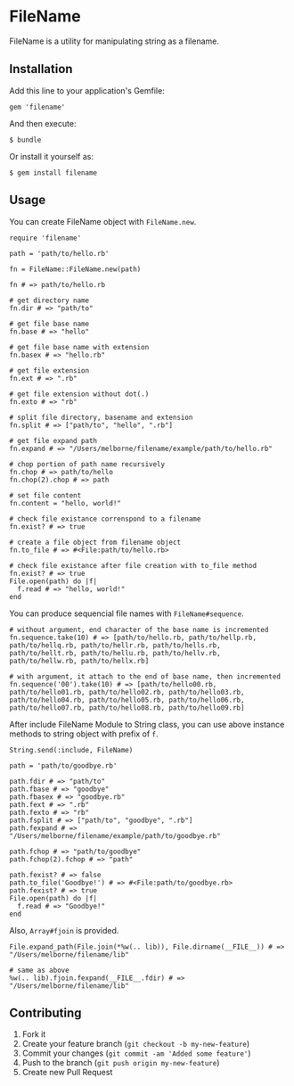 # FileName

FileName is a utility for manipulating string as a filename.

## Installation

Add this line to your application's Gemfile:

    gem 'filename'

And then execute:

    $ bundle

Or install it yourself as:

    $ gem install filename

## Usage
You can create FileName object with `FileName.new`.

    require 'filename'
    
    path = 'path/to/hello.rb'
    
    fn = FileName::FileName.new(path)
    
    fn # => path/to/hello.rb

    # get directory name
    fn.dir # => "path/to"

    # get file base name
    fn.base # => "hello"

    # get file base name with extension
    fn.basex # => "hello.rb"
    
    # get file extension
    fn.ext # => ".rb"
    
    # get file extension without dot(.)
    fn.exto # => "rb"

    # split file directory, basename and extension
    fn.split # => ["path/to", "hello", ".rb"]

    # get file expand path
    fn.expand # => "/Users/melborne/filename/example/path/to/hello.rb"
    
    # chop portion of path name recursively
    fn.chop # => path/to/hello
    fn.chop(2).chop # => path
    
    # set file content
    fn.content = "hello, world!"
    
    # check file existance correnspond to a filename
    fn.exist? # => true

    # create a file object from filename object
    fn.to_file # => #<File:path/to/hello.rb>

    # check file existance after file creation with to_file method
    fn.exist? # => true
    File.open(path) do |f|
      f.read # => "hello, world!"
    end

You can produce sequencial file names with `FileName#sequence`.

    # without argument, end character of the base name is incremented
    fn.sequence.take(10) # => [path/to/hello.rb, path/to/hellp.rb, path/to/hellq.rb, path/to/hellr.rb, path/to/hells.rb, path/to/hellt.rb, path/to/hellu.rb, path/to/hellv.rb, path/to/hellw.rb, path/to/hellx.rb]
    
    # with argument, it attach to the end of base name, then incremented
    fn.sequence('00').take(10) # => [path/to/hello00.rb, path/to/hello01.rb, path/to/hello02.rb, path/to/hello03.rb, path/to/hello04.rb, path/to/hello05.rb, path/to/hello06.rb, path/to/hello07.rb, path/to/hello08.rb, path/to/hello09.rb]

After include FileName Module to String class, you can use above instance methods to string object with prefix of `f`.

    String.send(:include, FileName)
    
    path = 'path/to/goodbye.rb'
    
    path.fdir # => "path/to"
    path.fbase # => "goodbye"
    path.fbasex # => "goodbye.rb"
    path.fext # => ".rb"
    path.fexto # => "rb"
    path.fsplit # => ["path/to", "goodbye", ".rb"]
    path.fexpand # => "/Users/melborne/filename/example/path/to/goodbye.rb"

    path.fchop # => "path/to/goodbye"
    path.fchop(2).fchop # => "path"
    
    path.fexist? # => false
    path.to_file('Goodbye!') # => #<File:path/to/goodbye.rb>
    path.fexist? # => true
    File.open(path) do |f|
      f.read # => "Goodbye!"
    end

Also, `Array#fjoin` is provided.

    File.expand_path(File.join(*%w(.. lib)), File.dirname(__FILE__)) # => "/Users/melborne/filename/lib"

    # same as above
    %w(.. lib).fjoin.fexpand(__FILE__.fdir) # => "/Users/melborne/filename/lib"

## Contributing

1. Fork it
2. Create your feature branch (`git checkout -b my-new-feature`)
3. Commit your changes (`git commit -am 'Added some feature'`)
4. Push to the branch (`git push origin my-new-feature`)
5. Create new Pull Request
